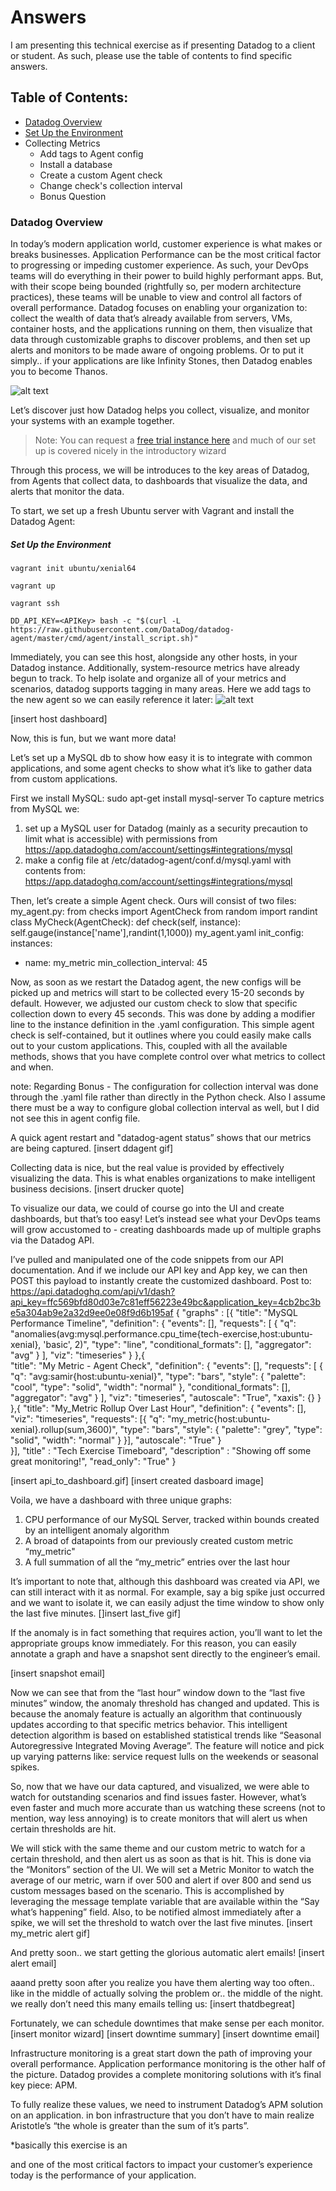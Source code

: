 # Answers

I am presenting this technical exercise as if presenting Datadog to a client or student. As such, please use the table of contents to find specific answers. 

## Table of Contents: 
- [Datadog Overview](#datadog-overview)
- [Set Up the Environment](#set-up-the-environment)
- Collecting Metrics
  - Add tags to Agent config
  - Install a database
  - Create a custom Agent check
  - Change check's collection interval
  - Bonus Question


### Datadog Overview
In today’s modern application world, customer experience is what makes or breaks businesses. Application Performance can be the most critical factor to progressing or impeding customer experience. As such, your DevOps teams will do everything in their power to build highly performant apps. But, with their scope being bounded (rightfully so, per modern architecture practices), these teams will be unable to view and control all factors of overall performance. Datadog focuses on enabling your organization to: collect the wealth of data that’s already available from servers, VMs, container hosts, and the applications running on them, then visualize that data through customizable graphs to discover problems, and then set up alerts and monitors to be made aware of ongoing problems. Or to put it simply.. if your applications are like Infinity Stones, then Datadog enables you to become Thanos. 

![alt text](https://github.com/samirgandhi19/hiring-engineers/blob/samir-test/images/infinityGauntlet.gif)

Let’s discover just how Datadog helps you collect, visualize, and monitor your systems with an example together.
>Note: You can request a [free trial instance here](https://www.datadoghq.com/lpg6/) and much of our set up is covered nicely in the introductory wizard

Through this process, we will be introduces to the key areas of Datadog, from Agents that collect data, to dashboards that visualize the data, and alerts that monitor the data. 

To start, we set up a fresh Ubuntu server with Vagrant and install the Datadog Agent:

##### Set Up the Environment
```
vagrant init ubuntu/xenial64

vagrant up 

vagrant ssh

DD_API_KEY=<APIKey> bash -c "$(curl -L https://raw.githubusercontent.com/DataDog/datadog-agent/master/cmd/agent/install_script.sh)"
```

Immediately, you can see this host, alongside any other hosts, in your Datadog instance. Additionally, system-resource metrics have already begun to track. To help isolate and organize all of your metrics and scenarios, datadog supports tagging in many areas. Here we add tags to the new agent so we can easily reference it later: 
![alt text](https://github.com/samirgandhi19/hiring-engineers/blob/samir-test/images/hosts_gif.gif)

[insert host dashboard]


Now, this is fun, but we want more data! 


Let’s set up a MySQL db to show how easy it is to integrate with common applications, and some agent checks to show what it’s like to gather data from custom applications. 

First we install MySQL:
sudo apt-get install mysql-server
To capture metrics from MySQL we: 
1. set up a MySQL user for Datadog (mainly as a security precaution to limit what is accessible) with permissions from https://app.datadoghq.com/account/settings#integrations/mysql
2. make a config file at /etc/datadog-agent/conf.d/mysql.yaml with contents from: https://app.datadoghq.com/account/settings#integrations/mysql

Then, let’s create a simple Agent check. Ours will consist of two files: 
my_agent.py:
from checks import AgentCheck
from random import randint
class MyCheck(AgentCheck):
    def check(self, instance):
        self.gauge(instance['name'],randint(1,1000))
my_agent.yaml
init_config:
instances:
  - name: my_metric
    min_collection_interval: 45

Now, as soon as we restart the Datadog agent, the new configs will be picked up and metrics will start to be collected every 15-20 seconds by default. However, we adjusted our custom check to slow that specific collection down to every 45 seconds. This was done by adding a modifier line to the instance definition in the .yaml configuration. This simple agent check is self-contained, but it outlines where you could easily make calls out to your custom applications. This, coupled with all the available methods, shows that you have complete control over what metrics to collect and when. 

note: Regarding Bonus - The configuration for collection interval was done through the .yaml file rather than directly in the Python check. Also I assume there must be a way to configure global collection interval as well, but I did not see this in agent config file. 

A quick agent restart and "datadog-agent status” shows that our metrics are being captured. 
[insert ddagent gif]

Collecting data is nice, but the real value is provided by effectively visualizing the data. This is what enables organizations to make intelligent business decisions. 
[insert drucker quote]

To visualize our data, we could of course go into the UI and create dashboards, but that’s too easy! Let’s instead see what your DevOps teams will grow accustomed to - creating dashboards made up of multiple graphs via the Datadog API. 

I’ve pulled and manipulated one of the code snippets from our API documentation. And if we include our API key and App key, we can then POST this payload to instantly create the customized dashboard. Post to: https://api.datadoghq.com/api/v1/dash?api_key=ffc569bfd80d03e7c81eff56223e49bc&application_key=4cb2bc3be5a304ab9e2a32d9ee0e08f9d6b195af
{
      "graphs" : [{
      "title": "MySQL Performance Timeline",
      "definition": {
        "events": [],
        "requests": [
        {
          "q": "anomalies(avg:mysql.performance.cpu_time{tech-exercise,host:ubuntu-xenial}, 'basic', 2)",
          "type": "line",
          "conditional_formats": [],
          "aggregator": "avg"
        }
        ],
        "viz": "timeseries"
      }
},{    
      "title": "My Metric - Agent Check",
      "definition": {
        "events": [],
        "requests": [
            {
                "q": "avg:samir{host:ubuntu-xenial}",
                "type": "bars",
                "style": {
                  "palette": "cool",
                  "type": "solid",
                  "width": "normal"
                },
                "conditional_formats": [],
                "aggregator": "avg"
            }
        ],
        "viz": "timeseries",
        "autoscale": "True",
        "xaxis": {}
      }
},{
      "title": "My_Metric Rollup Over Last Hour",
      "definition": {
        "events": [],
        "viz": "timeseries",
        "requests": [{
            "q": "my_metric{host:ubuntu-xenial}.rollup(sum,3600)",
            "type": "bars",
            "style": {
                "palette": "grey",
                "type": "solid",
                "width": "normal"
            }
        }],
        "autoscale": "True"
      }  
}],
      "title" : "Tech Exercise Timeboard",
      "description" : "Showing off some great monitoring!",
      "read_only": "True"
}

[insert api_to_dashboard.gif]
[insert created dasboard image]

Voila, we have a dashboard with three unique graphs: 
1. CPU performance of our MySQL Server, tracked within bounds created by an intelligent anomaly algorithm
2. A broad of datapoints from our previously created custom metric “my_metric"
3. A full summation of all the “my_metric” entries over the last hour

It’s important to note that, although this dashboard was created via API, we can still interact with it as normal. For example, say a big spike just occurred and we want to isolate it, we can easily adjust the time window to show only the last five minutes. 
[]insert last_five gif]

If the anomaly is in fact something that requires action, you’ll want to let the appropriate groups know immediately. For this reason, you can easily annotate a graph and have a snapshot sent directly to the engineer’s email. 

[insert snapshot email]

Now we can see that from the “last hour” window down to the “last five minutes” window, the anomaly threshold has changed and updated. This is because the anomaly feature is actually an algorithm that continuously updates according to that specific metrics behavior. This intelligent detection algorithm is based on established statistical trends like 
“Seasonal Autoregressive Integrated Moving Average”. The feature will notice and pick up varying patterns like: service request lulls on the weekends or seasonal spikes. 

So, now that we have our data captured, and visualized, we were able to watch for outstanding scenarios and find issues faster. However, what’s even faster and much more accurate than us watching these screens (not to mention, way less annoying) is to create monitors that will alert us when certain thresholds are hit.

We will stick with the same theme and our custom metric to watch for a certain threshold, and then alert us as soon as that is hit. 
This is done via the “Monitors” section of the UI. We will set a Metric Monitor to watch the average of our metric, warn if over 500 and alert if over 800 and send us custom messages based on the scenario. This is accomplished by leveraging the message template variable that are available within the “Say what’s happening” field. Also, to be notified almost immediately after a spike, we will set the threshold to watch over the last five minutes. 
[insert my_metric alert gif]

And pretty soon.. we start getting the glorious automatic alert emails!
[insert alert email]

aaand pretty soon after you realize you have them alerting way too often.. like in the middle of actually solving the problem or.. the middle of the night.  we really don’t need this many emails telling us: 
[insert thatdbegreat]

Fortunately, we can schedule downtimes that make sense per each monitor. 
[insert monitor wizard]
[insert downtime summary]
[insert downtime email]

Infrastructure monitoring is a great start down the path of improving your overall performance. Application performance monitoring is the other half of the picture. Datadog provides a complete monitoring solutions with it’s final key piece: APM. 

To fully realize these values, we need to instrument Datadog’s APM solution on an application. 
in bon infrastructure that you don’t have to main realize Aristotle’s “the whole is greater than the sum of it’s parts”. 


*basically this exercise is an  

and one of the most critical factors to impact your customer’s experience today is the performance of your application. 

